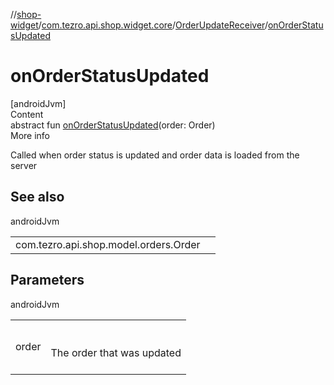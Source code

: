 //[shop-widget](../../../index.md)/[com.tezro.api.shop.widget.core](../index.md)/[OrderUpdateReceiver](index.md)/[onOrderStatusUpdated](on-order-status-updated.md)



# onOrderStatusUpdated  
[androidJvm]  
Content  
abstract fun [onOrderStatusUpdated](on-order-status-updated.md)(order: Order)  
More info  


Called when order status is updated and order data is loaded from the server



## See also  
  
androidJvm  
  
| | |
|---|---|
| <a name="com.tezro.api.shop.widget.core/OrderUpdateReceiver/onOrderStatusUpdated/#com.tezro.api.shop.model.orders.Order/PointingToDeclaration/"></a>com.tezro.api.shop.model.orders.Order| <a name="com.tezro.api.shop.widget.core/OrderUpdateReceiver/onOrderStatusUpdated/#com.tezro.api.shop.model.orders.Order/PointingToDeclaration/"></a>|
  


## Parameters  
  
androidJvm  
  
| | |
|---|---|
| <a name="com.tezro.api.shop.widget.core/OrderUpdateReceiver/onOrderStatusUpdated/#com.tezro.api.shop.model.orders.Order/PointingToDeclaration/"></a>order| <a name="com.tezro.api.shop.widget.core/OrderUpdateReceiver/onOrderStatusUpdated/#com.tezro.api.shop.model.orders.Order/PointingToDeclaration/"></a><br><br>The order that was updated<br><br>|
  
  



